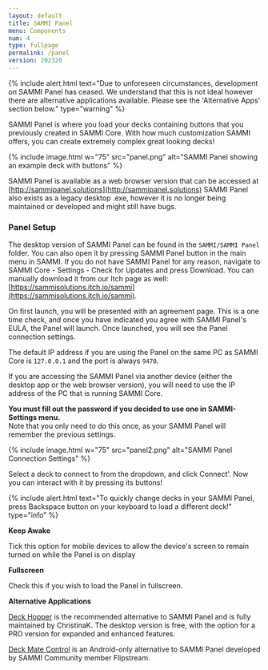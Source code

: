```yaml
---
layout: default
title: SAMMI Panel
menu: Components
num: 4
type: fullpage
permalink: /panel
version: 202320
---
```

{% include alert.html text="Due to unforeseen circumstances, development on SAMMI Panel has ceased. We understand that this is not ideal however there are alternative applications available. Please see the 'Alternative Apps' section below." type="warning" %} 

SAMMI Panel is where you load your decks containing buttons that you previously created in SAMMI Core. With how much customization SAMMI offers, you can create extremely complex great looking decks!  

{% include image.html w="75" src="panel.png" alt="SAMMI Panel showing an example deck with buttons" %}

SAMMI Panel is available as a web browser version that can be accessed at [http://sammipanel.solutions](http://sammipanel.solutions) SAMMI Panel also exists as a legacy desktop .exe, however it is no longer being maintained or developed and might still have bugs.

### Panel Setup
The desktop version of SAMMI Panel can be found in the `SAMMI/SAMMI Panel` folder. You can also open it by pressing SAMMI Panel button in the main menu in SAMMI. If you do not have SAMMI Panel for any reason, navigate to SAMMI Core - Settings - Check for Updates and press Download. You can manually download it from our Itch page as well: [https://sammisolutions.itch.io/sammi](https://sammisolutions.itch.io/sammi).

On first launch, you will be presented with an agreement page. This is a one time check, and once you have indicated you agree with SAMMI Panel's EULA, the Panel will launch. Once launched, you will see the Panel connection settings. 

The default IP address if you are using the Panel on the same PC as SAMMI Core is `127.0.0.1` and the port is always `9470`.

If you are accessing the SAMMI Panel via another device (either the desktop app or the web browser version), you will need to use the IP address of the PC that is running SAMMI Core.

**You must fill out the password if you decided to use one in SAMMI-Settings menu.**\
Note that you only need to do this once, as your SAMMI Panel will remember the previous settings.

{% include image.html w="75" src="panel2.png" alt="SAMMI Panel Connection Settings" %}

Select a deck to connect to from the dropdown, and click Connect'. Now you can interact with it by pressing its buttons!

{% include alert.html text="To quickly change decks in your SAMMI Panel, press Backspace button on your keyboard to load a different deck!" type="info" %} 

**Keep Awake**  

Tick this option for mobile devices to allow the device's screen to remain turned on while the Panel is on display

**Fullscreen**  

Check this if you wish to load the Panel in fullscreen.

**Alternative Applications**

[Deck Hopper](https://christinak.ca/deckhopper/) is the recommended alternative to SAMMI Panel and is fully maintained by ChristinaK. The desktop version is free, with the option for a PRO version for expanded and enhanced features. 

[Deck Mate Control](https://play.google.com/store/apps/details?id=com.flipstream.android.deckmatecontrol&pli=1) is an Android-only alternative to SAMMI Panel developed by SAMMI Community member Flipstream. 






